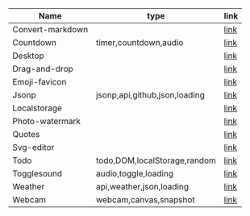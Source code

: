 | Name | type | link |
| --- | --- | --- |
| Convert-markdown |  | [link](docs/convert-markdown) |
| Countdown | timer,countdown,audio | [link](docs/countdown) |
| Desktop |  | [link](docs/desktop) |
| Drag-and-drop |  | [link](docs/drag-and-drop) |
| Emoji-favicon |  | [link](docs/emoji-favicon) |
| Jsonp | jsonp,api,github,json,loading | [link](docs/jsonp) |
| Localstorage |  | [link](docs/localstorage) |
| Photo-watermark |  | [link](docs/photo-watermark) |
| Quotes |  | [link](docs/quotes) |
| Svg-editor |  | [link](docs/svg-editor) |
| Todo | todo,DOM,localStorage,random | [link](docs/todo) |
| Togglesound | audio,toggle,loading | [link](docs/togglesound) |
| Weather | api,weather,json,loading | [link](docs/weather) |
| Webcam | webcam,canvas,snapshot | [link](docs/webcam) |
